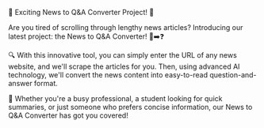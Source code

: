 

🌟 Exciting News to Q&A Converter Project! 🌟

Are you tired of scrolling through lengthy news articles? Introducing our latest project: the News to Q&A Converter! 📰➡️❓

🔍 With this innovative tool, you can simply enter the URL of any news website, and we'll scrape the articles for you. Then, using advanced AI technology, we'll convert the news content into easy-to-read question-and-answer format.

🚀 Whether you're a busy professional, a student looking for quick summaries, or just someone who prefers concise information, our News to Q&A Converter has got you covered!
